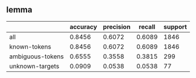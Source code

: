 
## lemma

|                  | accuracy | precision | recall | support |
|------------------|----------|-----------|--------|---------|
| all              | 0.8456   | 0.6072    | 0.6089 | 1846    |
| known-tokens     | 0.8456   | 0.6072    | 0.6089 | 1846    |
| ambiguous-tokens | 0.6555   | 0.3558    | 0.3815 | 299     |
| unknown-targets  | 0.0909   | 0.0538    | 0.0538 | 77      |

